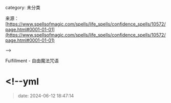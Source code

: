 category: 未分类

来源：[https://www.spellsofmagic.com/spells/life_spells/confidence_spells/10572/page.html#0001-01-01](https://www.spellsofmagic.com/spells/life_spells/confidence_spells/10572/page.html#0001-01-01)

-->

Fulfillment - 自由魔法咒语

# <!--yml

> date: 2024-06-12 18:47:14
